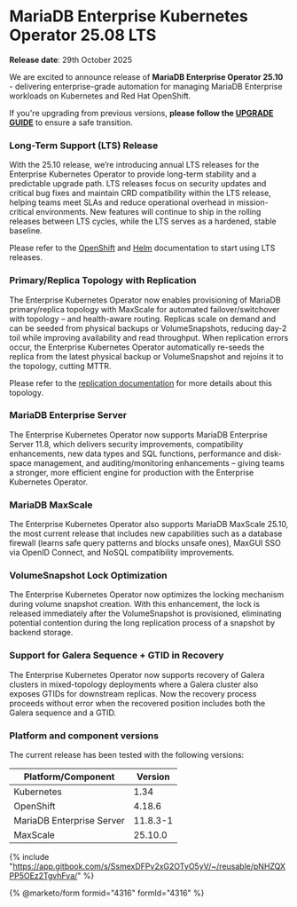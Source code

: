 # MariaDB Enterprise Kubernetes Operator 25.08 LTS

**Release date**: 29th October 2025

We are excited to announce release of **MariaDB Enterprise Operator 25.10** - delivering enterprise-grade automation for managing MariaDB Enterprise workloads on Kubernetes and Red Hat OpenShift.

If you're upgrading from previous versions, __please follow the [UPGRADE GUIDE](https://mariadb.com/docs/tools/mariadb-enterprise-operator/migrations/migrate-25.10)__ to ensure a safe transition.

### Long-Term Support (LTS) Release

With the 25.10 release, we’re introducing annual LTS releases for the Enterprise Kubernetes Operator to provide long-term stability and a predictable upgrade path. LTS releases focus on security updates and critical bug fixes and maintain CRD compatibility within the LTS release,  helping teams meet SLAs and reduce operational overhead in mission-critical environments. New features will continue to ship in the rolling releases between LTS cycles, while the LTS serves as a hardened, stable baseline.

Please refer to the [OpenShift](https://mariadb.com/docs/tools/mariadb-enterprise-operator/installation/openshift#release-channels) and [Helm](https://mariadb.com/docs/tools/mariadb-enterprise-operator/installation/helm#long-term-support-versions) documentation to start using LTS releases.

### Primary/Replica Topology with Replication

The Enterprise Kubernetes Operator now enables provisioning of MariaDB primary/replica topology with MaxScale for automated failover/switchover with topology – and health-aware routing. Replicas scale on demand and can be seeded from physical backups or VolumeSnapshots, reducing day-2 toil while improving availability and read throughput. When replication errors occur, the Enterprise Kubernetes Operator automatically re-seeds the replica from the latest physical backup or VolumeSnapshot and rejoins it to the topology, cutting MTTR.

Please refer to the [replication documentation](https://mariadb.com/docs/tools/mariadb-enterprise-operator/topologies/replication) for more details about this topology.

### MariaDB Enterprise Server 

The Enterprise Kubernetes Operator now supports MariaDB Enterprise Server 11.8, which delivers security improvements, compatibility enhancements, new data types and SQL functions, performance and disk-space management, and auditing/monitoring enhancements – giving teams a stronger, more efficient engine for production with the Enterprise Kubernetes Operator.

### MariaDB MaxScale 

The Enterprise Kubernetes Operator also supports MariaDB MaxScale 25.10, the most current release that includes new capabilities such as a database firewall (learns safe query patterns and blocks unsafe ones), MaxGUI SSO via OpenID Connect, and NoSQL compatibility improvements.

### VolumeSnapshot Lock Optimization

The Enterprise Kubernetes Operator now optimizes the locking mechanism during volume snapshot creation. With this enhancement, the lock is released immediately after the VolumeSnapshot is provisioned, eliminating potential contention during the long replication process of a snapshot by backend storage.

### Support for Galera Sequence + GTID in Recovery

The Enterprise Kubernetes Operator now supports recovery of Galera clusters in mixed-topology deployments where a Galera cluster also exposes GTIDs for downstream replicas. Now the recovery process proceeds without error when the recovered position includes both the Galera sequence and a GTID. 

### Platform and component versions

The current release has been tested with the following versions:

| Platform/Component        | Version  |
| ------------------------- | -------- |
| Kubernetes                | 1.34     |
| OpenShift                 | 4.18.6   |
| MariaDB Enterprise Server | 11.8.3-1 |
| MaxScale                  | 25.10.0  |

{% include "https://app.gitbook.com/s/SsmexDFPv2xG2OTyO5yV/~/reusable/pNHZQXPP5OEz2TgvhFva/" %}

{% @marketo/form formid="4316" formId="4316" %}
